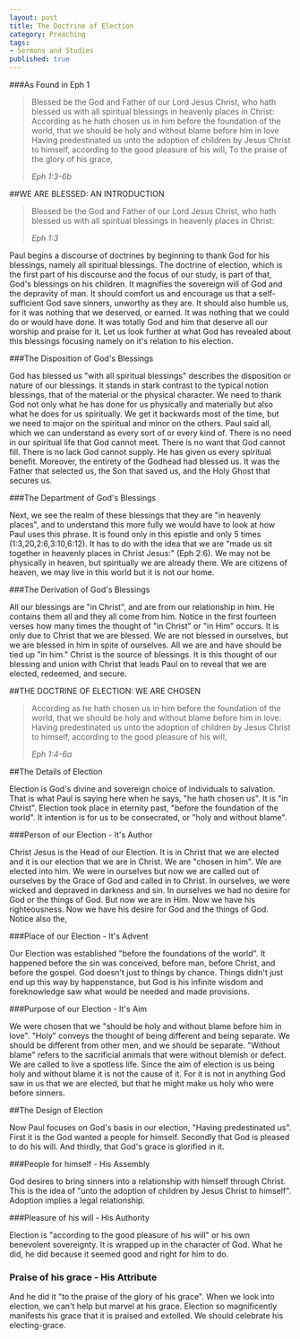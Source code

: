 ```yaml
---
layout: post
title: The Doctrine of Election
category: Preaching
tags:
- Sermons and Studies
published: true
---
```

###As Found in Eph 1
>Blessed be the God and Father of our Lord Jesus Christ, who hath blessed us  with all spiritual blessings in heavenly places in Christ: According as he hath  chosen us in him before the foundation of the world, that we should be holy and  without blame before him in love Having predestinated us unto the adoption of  children by Jesus Christ to himself, according to the good pleasure of his will, To  the praise of the glory of his grace, 
>
><cite>Eph 1:3-6b</cite>

##WE ARE BLESSED: AN INTRODUCTION

>Blessed be the God and Father of our Lord Jesus Christ, who hath blessed us  with all spiritual blessings in heavenly places in Christ:
>
><cite>Eph 1:3</cite>

Paul begins a discourse of doctrines by beginning to thank God for his  blessings, namely all spiritual blessings. The doctrine of election, which is the  first part of his discourse and the focus of our study, is part of that, God's  blessings on his children. It magnifies the sovereign will of God and the depravity  of man. It should comfort us and encourage us that a self-sufficient God save  sinners, unworthy as they are. It should also humble us, for it was nothing that  we deserved, or earned. It was nothing that we could do or would have done. It  was totally God and him that deserve all our worship and praise for it. Let us look  further at what God has revealed about this blessings focusing namely on it's relation to his election.

###The Disposition of God's Blessings

God has blessed us "with all spiritual blessings" describes the disposition  or nature of our blessings. It stands in stark contrast to the typical notion  blessings, that of the material or the physical character. We need to thank God  not only what he has done for us physically and materially but also what he does  for us spiritually. We get it backwards most of the time, but we need to major on  the spiritual and minor on the others. Paul said all, which we can understand as  every sort of or every kind of. There is no need in our spiritual life that God  cannot meet. There is no want that God cannot fill. There is no lack God cannot  supply. He has given us every spiritual benefit. Moreover, the entirety of the  Godhead had blessed us. It was the Father that selected us, the Son that saved  us, and the Holy Ghost that secures us.

###The Department of God's Blessings

Next, we see the realm of these blessings that they are "in heavenly  places", and to understand this more fully we would have to look at how Paul  uses this phrase. It is found only in this epistle and only 5 times  (1:3,20,2:6,3:10,6:12). It has to do with the idea that we are  "made us sit  together in heavenly places in Christ Jesus:" (Eph 2:6). We may not be physically  in heaven, but spiritually we are already there. We are citizens of heaven, we  may live in this world but it is not our home.

###The Derivation of God's Blessings

All our blessings are "in Christ", and are from our relationship in him. He  contains them all and they all come from him. Notice in the first fourteen verses  how many times the thought of "in Christ" or "in Him" occurs. It is only due to  Christ that we are blessed. We are not blessed in ourselves, but we are blessed  in him in spite of ourselves. All we are and have should be tied up "in him." Christ  is the source of blessings. It is this thought of our blessing and union with Christ  that leads Paul on to reveal that we are elected, redeemed, and secure.

##THE DOCTRINE OF ELECTION: WE ARE CHOSEN

>According as he hath chosen us in him before the foundation of the world, that we  should be holy and without blame before him in love: Having predestinated us unto  the adoption of children by Jesus Christ to himself, according to the good pleasure  of his will,
>
><cite>Eph 1:4-6a</cite>

##The Details of Election

Election is God's divine and sovereign choice of individuals to salvation.  That is what Paul is saying here when he says, "he hath chosen us". It is "in  Christ". Election took place in eternity past, "before the foundation of the world". It  intention is for us to be consecrated, or "holy and without blame".

###Person of our Election - It's Author

Christ Jesus is the Head of our Election. It is in Christ that we are elected  and it is our election that we are in Christ. We are "chosen in him". We are  elected into him. We were in ourselves but now we are called out of ourselves by  the Grace of God and called in to Christ. In ourselves, we were wicked and  depraved in darkness and sin. In ourselves we had no desire for God or the  things of God. But now we are in Him. Now we have his righteousness. Now we  have his desire for God and the things of God. Notice also the,

###Place of our Election - It's Advent

Our Election was established "before the foundations of the world". It  happened before the sin was conceived, before man, before Christ, and before  the gospel. God doesn't just to things by chance. Things didn't just end up this  way by happenstance, but God is his infinite wisdom and foreknowledge saw  what would be needed and made provisions.

###Purpose of our Election - It's Aim

We were chosen that we "should be holy and without blame before him in  love".  "Holy" conveys the thought of being different and being separate. We  should be different from other men, and we should be separate. "Without blame"  refers to the sacrificial animals that were without blemish or defect. We are called  to live a spotless life. Since the aim of election is us being holy and without blame  it is not the cause of it. For it is not in anything God saw in us that we are elected,  but that he might make us holy who were before sinners.

##The Design of Election

Now Paul focuses on God's basis in our election, "Having predestinated  us". First it is the God wanted a people for himself. Secondly that God is pleased  to do his will. And thirdly, that God's grace is glorified in it.

###People for himself - His Assembly

God desires to bring sinners into a relationship with himself through Christ.  This is the idea of "unto the adoption of children by Jesus Christ to himself".  Adoption implies a legal relationship.

###Pleasure of his will - His Authority

Election is "according to the good pleasure of his will" or his own  benevolent sovereignty. It is wrapped up in the character of God. What he did, he  did because it seemed good and right for him to do.


### Praise of his grace - His Attribute

And he did it "to the praise of the glory of his grace". When we look into  election, we can't help but marvel at his grace. Election so magnificently  manifests his grace that it is praised and extolled. We should celebrate his  electing-grace.
